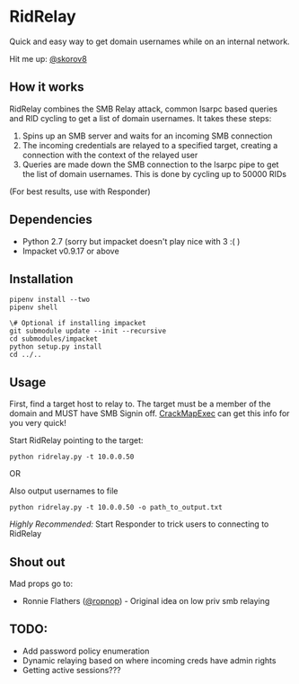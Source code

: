 # RidRelay
Quick and easy way to get domain usernames while on an internal network.

Hit me up: [@skorov8](https://twitter.com/skorov8)

## How it works
RidRelay combines the SMB Relay attack, common lsarpc based queries and RID cycling to get a list of domain usernames. It takes these steps:
1. Spins up an SMB server and waits for an incoming SMB connection
2. The incoming credentials are relayed to a specified target, creating a connection with the context of the relayed user
3. Queries are made down the SMB connection to the lsarpc pipe to get the list of domain usernames. This is done by cycling up to 50000 RIDs

(For best results, use with Responder)

## Dependencies
* Python 2.7 (sorry but impacket doesn't play nice with 3 :( )
* Impacket v0.9.17 or above

## Installation
```
pipenv install --two
pipenv shell

\# Optional if installing impacket
git submodule update --init --recursive
cd submodules/impacket
python setup.py install
cd ../..
```

## Usage
First, find a target host to relay to. The target must be a member of the domain and MUST have SMB Signin off. [CrackMapExec](https://github.com/byt3bl33d3r/CrackMapExec) can get this info for you very quick!

Start RidRelay pointing to the target:
```
python ridrelay.py -t 10.0.0.50
```
OR

Also output usernames to file
```
python ridrelay.py -t 10.0.0.50 -o path_to_output.txt
```

*Highly Recommended:* Start Responder to trick users to connecting to RidRelay

## Shout out
Mad props go to:
* Ronnie Flathers ([@ropnop](https://twitter.com/ropnop)) - Original idea on low priv smb relaying

## TODO:
* Add password policy enumeration
* Dynamic relaying based on where incoming creds have admin rights
* Getting active sessions???
